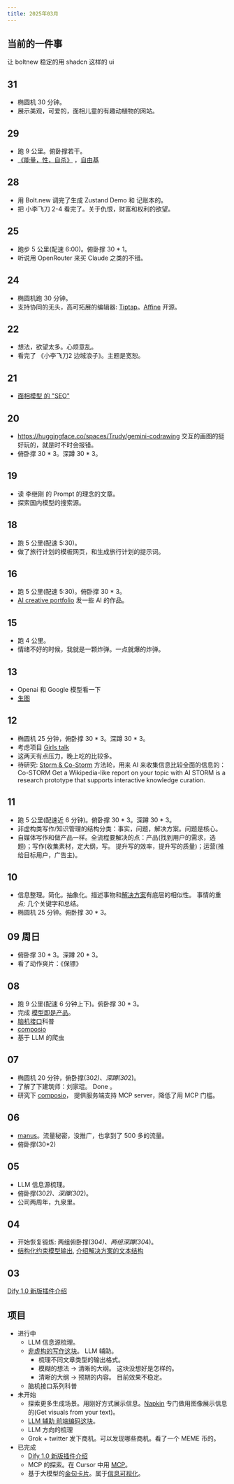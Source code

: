 ```yaml
---
title: 2025年03月
---
```


## 当前的一件事
让 boltnew 稳定的用 shadcn 这样的 ui


## 31
* 椭圆机 30 分钟。
* 展示美观，可爱的，面相儿童的有趣动植物的网站。

## 29
* 跑 9 公里。俯卧撑若干。
* [《能量，性，自杀》](../../../text/p/power-sex-suicide.md) ，[自由基](../../../text/f/free-fadicals.md)

## 28
* 用 Bolt.new 调完了生成 Zustand Demo 和 记账本的。
* 把 小李飞刀 2-4 看完了。关于仇恨，财富和权利的欲望。

## 25
* 跑步 5 公里(配速 6:00)。俯卧撑 30 * 1。
* 听说用 OpenRouter 来买 Claude 之类的不错。

## 24
* 椭圆机跑 30 分钟。
* 支持协同的无头，高可拓展的编辑器: [Tiptap](https://github.com/ueberdosis/tiptap)。[Affine](../../../text/a/affine.md) 开源。

## 22
* 想法，欲望太多。心烦意乱。
* 看完了 《小李飞刀2 边城浪子》。主题是宽恕。

## 21
* [面相模型 的 "SEO"](../../../text/l/llm-marketing-aio.md)

## 20
* https://huggingface.co/spaces/Trudy/gemini-codrawing 交互的画图的挺好玩的，就是时不时会报错。
* 俯卧撑 30 * 3。深蹲 30 * 3。

## 19
* 读 李继刚 的 Prompt 的理念的文章。
* 探索国内模型的搜索源。

## 18
* 跑 5 公里(配速 5:30)。
* 做了旅行计划的模板网页，和生成旅行计划的提示词。

## 16
* 跑 5 公里(配速 5:30)。俯卧撑 30 * 3。
* [AI creative portfolio](https://github.com/iamjoel/ai-creative-portfolio/tree/main) 发一些 AI 的作品。

## 15
* 跑 4 公里。
* 情绪不好的时候，我就是一颗炸弹。一点就爆的炸弹。

## 13
* Openai 和 Google 模型看一下
* [生图](../../../text/l/llm-gen-image.md)
  
## 12
* 椭圆机 25 分钟，俯卧撑 30 * 3。深蹲 30 * 3。
* 考虑项目 [Girls talk](../../../text/g/girls-talk.md)
* 这两天有点压力，晚上吃的比较多。
* 待研究: [Storm & Co-Storm](https://storm.genie.stanford.edu/) 方法轮，用来 AI 来收集信息比较全面的信息的：Co-STORM
Get a Wikipedia-like report on your topic with AI
STORM is a research prototype that supports
interactive knowledge curation.


## 11
* 跑 5 公里(配速近 6 分钟)。俯卧撑 30 * 3。深蹲 30 * 3。
* 非虚构类写作/知识管理的结构分类：事实，问题，解决方案。问题是核心。
* 自媒体写作和做产品一样。全流程要解决的点：产品(找到用户的需求，选题)；写作(收集素材，定大纲，写。  提升写的效率，提升写的质量)；运营(推给目标用户，广告主)。

## 10
* 信息整理。简化。抽象化。描述事物和[解决方案](../../../text/w/writing-struct-solution.md)有底层的相似性。 事情的重点: 几个关键字和总结。
* 椭圆机 25 分钟。俯卧撑 30 * 3。

## 09 周日
* 俯卧撑 30 * 3。深蹲 20 * 3。
* 看了动作爽片：《保镖》
  
## 08
* 跑 9 公里(配速 6 分钟上下)。俯卧撑 30 * 3。
* 完成 [模型即是产品](../../../text/t/the-model-is-the-product.md)。
* [脑机接口](../../../text/b/bci.md)科普
* [composio](https://app.composio.dev/)
* 基于 LLM 的爬虫

## 07
* 椭圆机 20 分钟，俯卧撑(30*2)、深蹲(30*2)。
* 了解了下建筑师：刘家琨。 Done 。
* 研究下 [composio](https://app.composio.dev/)， 提供服务端支持 MCP server，降低了用 MCP 门槛。 

## 06
* [manus](../../../text/m/manus.md)。流量秘密，没推广，也拿到了 500 多的流量。
* 俯卧撑(30*2)

## 05
* LLM 信息源梳理。
* 俯卧撑(30*2)、深蹲(30*2)。
* 公司两周年，九泉里。

## 04
* 开始恢复锻炼: 两组俯卧撑(30*4)、两组深蹲(30*4)。
* [结构化约束模型输出](../../../text/w/writing-struct-to-improve-output.md), [介绍解决方案的文本结构](../../../text/w/writing-struct-solution.md)

## 03
[Dify 1.0 新版插件介绍](../../../text/d/dify-1.0-plugin.md)

## 项目
* 进行中
  * LLM 信息源梳理。
  * [非虚构的写作这块](../../../text/w/writing-non-fiction.md)。 LLM 辅助。
    * 梳理不同文章类型的输出格式。
    * 模糊的想法 -> 清晰的大纲。 这块没想好是怎样的。
    * 清晰的大纲 -> 预期的内容。 目前效果不稳定。
  * 脑机接口系列科普
* 未开始
  * 探索更多生成场景。用刚好方式展示信息。[Napkin](https://www.napkin.ai/) 专门做用图像展示信息的(Get visuals from your text)。
  * [LLM 辅助 前端编码这块](../../../text/l/llm-coding-frontend.md)。
  * LLM 方向的梳理
  * Grok + twitter 发下商机。可以发现哪些商机。看了一个 MEME 币的。
* 已完成
  * [Dify 1.0 新版插件介绍](../../../text/d/dify-1.0-plugin.md)
  * MCP 的探索。在 Cursor 中用 [MCP](../../../text/m/mcp.md)。
  * 基于大模型的[金句卡片](../../../text/l/llm-convert-to-memorable-quote-card.md)。属于[信息可视化](../../../text/l/llm-convert-to-visual.md)。